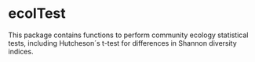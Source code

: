 # ecolTest
This package contains functions to perform community ecology statistical tests, including Hutcheson´s t-test for differences in Shannon diversity indices.
